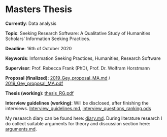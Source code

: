 # Masters Thesis
__Currently__: Data analysis

__Topic__: Seeking Research Software: A Qualitative Study of Humanities Scholars' Information Seeking Practices.

__Deadline__: 16th of October 2020

__Keywords__: Information Seeking Practices, Humanities, Research Software

__Supervisor__: Prof. Rebecca Frank (PhD), Prof. Dr. Wolfram Horstmann

__Proposal (finalized)__: [2019_Gey_proposal_MA.md](2019_Gey_proposal_MA.md) / [2019_Gey_proposal_MA.pdf](2019_Gey_proposal_MA.pdf)

__Thesis (working)__: [thesis_RG.pdf](thesis_RG.pdf) 

__Interview guidelines (working)__: Will be disclosed, after finishing the interviews. [Interview_guidelines.md](_methods/Interview_guidelines.md), [interview_questions_ranking.ods](_methods/interview_questions_ranking.ods)

My research diary can be found here: [diary.md](diary.md). During literature research I do collect suitable arguments for theory and discussion section here: [arguments.md](arguments.md).
